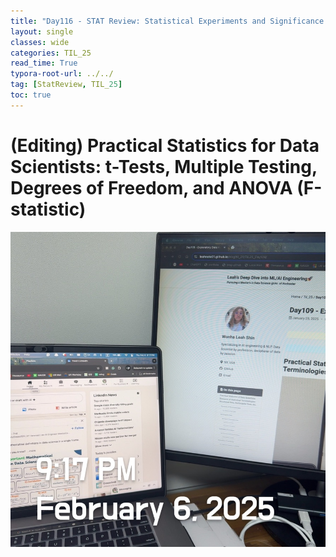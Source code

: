 ```yaml
---
title: "Day116 - STAT Review: Statistical Experiments and Significance Testing (3)"
layout: single
classes: wide
categories: TIL_25
read_time: True
typora-root-url: ../../
tag: [StatReview, TIL_25]
toc: true 
---
```


# (Editing) Practical Statistics for Data Scientists: t-Tests, Multiple Testing, Degrees of Freedom, and ANOVA (F-statistic)

![4C6B53CC-0364-48CA-8709-29CB3E343842_1_105_c](../../images/2025-02-06-TIL25_Day116/4C6B53CC-0364-48CA-8709-29CB3E343842_1_105_c.jpeg)<br><br>

